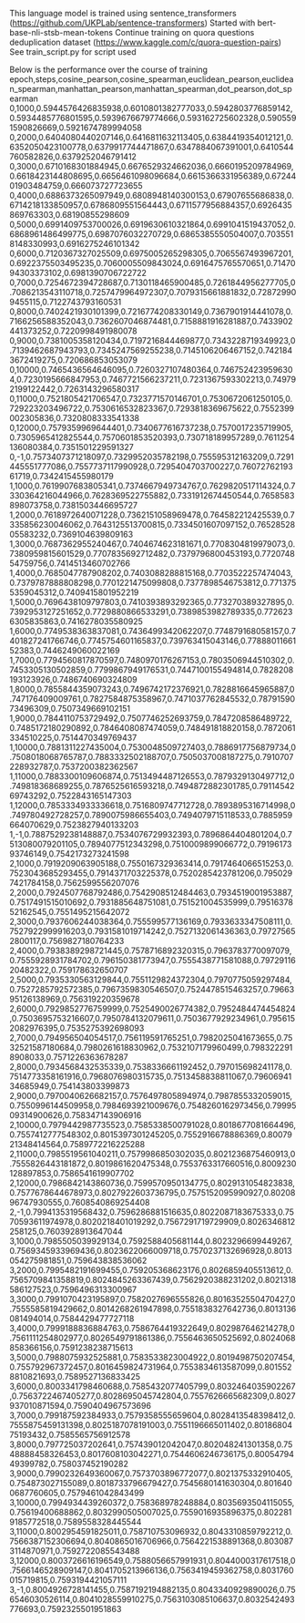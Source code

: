 This language model is trained using sentence_transformers (https://github.com/UKPLab/sentence-transformers)
Started with bert-base-nli-stsb-mean-tokens
Continue training on quora questions deduplication dataset (https://www.kaggle.com/c/quora-question-pairs)
See train_script.py for script used

Below is the performance over the course of training
epoch,steps,cosine_pearson,cosine_spearman,euclidean_pearson,euclidean_spearman,manhattan_pearson,manhattan_spearman,dot_pearson,dot_spearman
0,1000,0.5944576426835938,0.6010801382777033,0.5942803776859142,0.5934485776801595,0.5939676679774666,0.593162725602328,0.5905591590826669,0.5921674789994058
0,2000,0.6404080440207146,0.6416811632113405,0.6384419354012121,0.6352050423100778,0.6379917744471867,0.6347884067391001,0.6410544760582826,0.6379252046791412
0,3000,0.6710168301884945,0.6676529324662036,0.6660195209784969,0.6618423144808695,0.6656461098096684,0.6615366331956389,0.6724401903484759,0.666073727723655
0,4000,0.6886373265097949,0.6808948140300153,0.67907655686838,0.6714218133850957,0.6786809551564443,0.6711577956884357,0.6926435869763303,0.68190855298609
0,5000,0.6991409753700026,0.6919630610321864,0.6991041519437052,0.6868961486499775,0.6987076032270729,0.6865385550504007,0.7035518148330993,0.6916275246101342
0,6000,0.7120367327025509,0.6975005265298305,0.7065567493967201,0.6922375503495235,0.7060005509843024,0.6916475765570651,0.7147094303373102,0.6981390706722722
0,7000,0.7254672394728687,0.7130118465900485,0.7261844956277705,0.7086213543110718,0.7257479964972307,0.7079315661881832,0.728729909455115,0.7122743793160531
0,8000,0.7402421930101399,0.7216774208330149,0.7367901914441078,0.7166256588352043,0.7362607046874481,0.7158881916281887,0.7433902441373252,0.7220998491980078
0,9000,0.7381005358120434,0.7197216844469877,0.7343228719349923,0.7139462687943793,0.7345247569255238,0.7145106206467152,0.7421843672419275,0.720686853053079
0,10000,0.7465436564646095,0.7260327107480364,0.7467524239596304,0.7230195666847953,0.7467721566237211,0.7231367593302213,0.749792199122442,0.7263143296580317
0,11000,0.7521805421706547,0.7323771570146701,0.7530672061250105,0.729223203496722,0.7530616532823367,0.7293818369675622,0.7552399002305836,0.7320808333541338
0,12000,0.7579359969644401,0.7340677616737238,0.7570017235719905,0.7305965412825544,0.7570601853520393,0.730718189957289,0.7611254136080384,0.7351501229591327
0,-1,0.7573407371218097,0.7329952035782198,0.755595312163209,0.7291445551777086,0.7557737117990928,0.7295404703700227,0.7607276219361719,0.7342415455980179
1,1000,0.7619907683805341,0.7374667949734767,0.7629820517114324,0.7330364216044966,0.7628369522755882,0.7331912674450544,0.7658583898073758,0.7381503446695727
1,2000,0.7618972640071228,0.7362151058969478,0.764582212425539,0.7335856230046062,0.7643125513700815,0.7334501607097152,0.7652852805583232,0.7369104639809163
1,3000,0.7687362955240467,0.7404674623181671,0.7708304819979073,0.7380959815601529,0.7707835692712482,0.7379796800453193,0.772074854759756,0.7414513460702766
1,4000,0.7685047787908202,0.7403088288815168,0.7703522257474043,0.7379787888808298,0.7701221475099808,0.7377898546753812,0.7713755359045312,0.7409415801952219
1,5000,0.7696438109797803,0.7410393893292365,0.773270389327895,0.7392953127251652,0.7729880866533291,0.7389853982789335,0.7726236305835863,0.7416278035580925
1,6000,0.7749538363837081,0.7436499342062207,0.774879168058157,0.7401827241766746,0.7745754601165837,0.739763415043146,0.7788801166152383,0.7446249060022169
1,7000,0.7794560817870597,0.7480970176267153,0.7803506944510302,0.7453305130502859,0.7799867949176531,0.7447100155494814,0.7828208193123926,0.7486740690324809
1,8000,0.7855844359073243,0.7496742172376921,0.7828816645965887,0.747176409009761,0.7827584875358967,0.7471037762845532,0.7879159073496309,0.7507349669102151
1,9000,0.7844110753729492,0.7507746252693759,0.7847208586489722,0.7485172180290892,0.7846408087474059,0.748491818820158,0.7872061334510225,0.7514470349769437
1,10000,0.7881311227435004,0.7530048509727403,0.7886917756879734,0.7508018068765787,0.7883332502188707,0.7505037008187275,0.7910707228932787,0.7537200382362567
1,11000,0.7883300109606874,0.7513494487126553,0.7879329130497712,0.749818368689255,0.7876525616593218,0.7494872882301785,0.7911454269743292,0.7522843165147303
1,12000,0.7853334933336618,0.7516809747712728,0.7893895316714998,0.749780492728257,0.7890075986655403,0.7494079715118533,0.7885959664070629,0.7523827940133203
1,-1,0.7887529238148887,0.7534076729932393,0.7896864404801204,0.7513080079201105,0.7894077512343298,0.7510009899066772,0.7919617393746149,0.7542173273241598
2,1000,0.7919209063905188,0.7550167329363414,0.7917464066515253,0.7523043685293455,0.7914371703225378,0.7520285423781206,0.7950297421784158,0.7562599556207076
2,2000,0.7924507768792486,0.7542908512484463,0.7934519001953887,0.7517491515010692,0.7931885648751081,0.751521004535999,0.7951637852162545,0.7551495215642072
2,3000,0.7937606244038364,0.755599577136169,0.7933633347508111,0.7527922999916203,0.7931581019714242,0.7527132061436363,0.797275652800117,0.7569827180764233
2,4000,0.7938389298721445,0.7578716892320315,0.7963783770097079,0.7555928931784702,0.796150381773947,0.7555438771581088,0.7972911620482322,0.759178632650707
2,5000,0.7935330563129844,0.7551129824372304,0.7970775059297484,0.7527285792572385,0.7967359830546507,0.7524478515463257,0.7966395126138969,0.756319220359678
2,6000,0.7929852776759999,0.7525490026774382,0.7952484474454824,0.7503695753216607,0.7950784132079611,0.7503677929234961,0.7956152082976395,0.7535275392698093
2,7000,0.794956504054517,0.756119591765251,0.7982025041673655,0.7532521587180684,0.7980261618830962,0.7532107179960499,0.7983222918908033,0.7571226363678287
2,8000,0.7934568432535339,0.7538336661192452,0.797015698241178,0.7514773358161916,0.7968076980315735,0.7513458838811067,0.7960694134685949,0.754143803399873
2,9000,0.7970040626682157,0.7576497805894974,0.7987855332059015,0.7550996144509958,0.7984693921009676,0.7548260162973456,0.7999509314900626,0.758347143906916
2,10000,0.7979442987735523,0.7585338500791028,0.8018677081664496,0.7557412777548302,0.8015397301245205,0.7552916678886369,0.8007921348414564,0.7589772216225288
2,11000,0.7985519561040211,0.7579986850302035,0.8021236875460913,0.7555826443181872,0.8019861620475348,0.7553763317660516,0.8009230128897853,0.7586541619907702
2,12000,0.7986842143860736,0.7599570950134775,0.8029131054823838,0.7577678644678973,0.8027922603736795,0.7575152095990927,0.8020896747930555,0.7608540869254408
2,-1,0.7994135319568432,0.7596286881516635,0.8022087183675333,0.7570593611974978,0.8020218401019292,0.7567291719729909,0.8026346812258125,0.7603928913647044
3,1000,0.7985505039929134,0.7592588405681144,0.8023296699449267,0.7569345933969436,0.8023622066009718,0.7570237132696928,0.8013054275981851,0.759643838536062
3,2000,0.7995482191699455,0.759205368623176,0.8026859405513612,0.7565709841358819,0.8024845263367439,0.7562920388231202,0.8021318586127523,0.7596496313300967
3,3000,0.7991070423195897,0.7582027696555826,0.8016352550470427,0.7555585819429662,0.8014268261947898,0.7551838327642736,0.8013136081494014,0.7584429477727118
3,4000,0.7999188836884763,0.7586764419322649,0.802987646214278,0.7561111254802977,0.8026549791861386,0.7556463650525692,0.8024068858366156,0.7591238238715613
3,5000,0.7988075932525881,0.7583533823004922,0.8019498750207454,0.755792967372457,0.8016459824731964,0.7553834613587099,0.8015528810821693,0.7589527136833425
3,6000,0.8003341798460688,0.7585432077405799,0.8032464035902267,0.7563722467405277,0.8028695045742804,0.7557626665682309,0.8027937010871594,0.7590404967573696
3,7000,0.799187592384933,0.7579358555659604,0.8028413548398412,0.7555875459131398,0.8025187078191003,0.7551196665011402,0.8018680475193432,0.7585565756912578
3,8000,0.797725037202641,0.757439012042047,0.802048241301358,0.7548888458326453,0.8017608103042271,0.7544606246736175,0.8005479449399782,0.758037452190282
3,9000,0.7990232649360067,0.7573703896772077,0.8021375332910405,0.754873027155089,0.8018733796679427,0.7545680141630304,0.8016400687760605,0.7579461042843499
3,10000,0.7994934439260372,0.758368978248884,0.8035693504115055,0.75619400688862,0.8032990505007025,0.7559016935896375,0.8022819185772518,0.7589558328445544
3,11000,0.8002954591825011,0.758710753096932,0.8043310859792212,0.7566387152306694,0.8040865016706966,0.7564221538891368,0.8030873114870971,0.7592722085543488
3,12000,0.8003726616196549,0.7588056657991931,0.8044000317617518,0.7566146528909147,0.8041705213966136,0.7563419459362758,0.8031760015719815,0.7593194421057111
3,-1,0.8004926728141455,0.7587192194882135,0.8043340929890026,0.756546030526114,0.8041028559910275,0.7563103085106637,0.8032542493776693,0.7592325501951863
